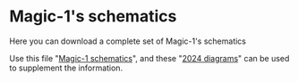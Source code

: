 # Magic-1's schematics

Here you can download a complete set of Magic-1's schematics

Use this file "<a href="https://github.com/retrotruestory/M1DEV/blob/main/Documentation/Schematics/Magic1.pdf">Magic-1 schematics</a>", and these "<a href="https://github.com/retrotruestory/M1DEV/tree/main/Documentation/Schematics/2024">2024 diagrams</a>" can be used to supplement the information. 
